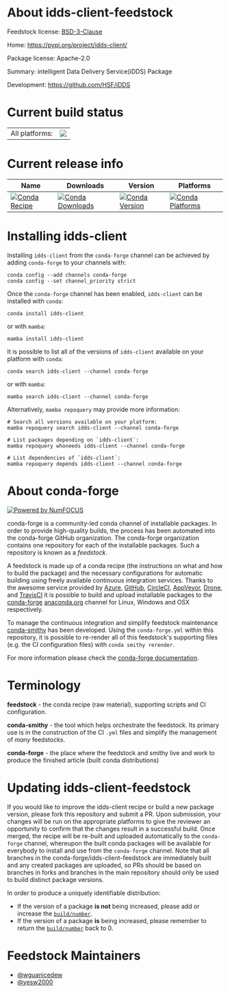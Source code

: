 About idds-client-feedstock
===========================

Feedstock license: [BSD-3-Clause](https://github.com/conda-forge/idds-client-feedstock/blob/main/LICENSE.txt)

Home: https://pypi.org/project/idds-client/

Package license: Apache-2.0

Summary: intelligent Data Delivery Service(iDDS) Package

Development: https://github.com/HSF/iDDS

Current build status
====================


<table><tr><td>All platforms:</td>
    <td>
      <a href="https://dev.azure.com/conda-forge/feedstock-builds/_build/latest?definitionId=13449&branchName=main">
        <img src="https://dev.azure.com/conda-forge/feedstock-builds/_apis/build/status/idds-client-feedstock?branchName=main">
      </a>
    </td>
  </tr>
</table>

Current release info
====================

| Name | Downloads | Version | Platforms |
| --- | --- | --- | --- |
| [![Conda Recipe](https://img.shields.io/badge/recipe-idds--client-green.svg)](https://anaconda.org/conda-forge/idds-client) | [![Conda Downloads](https://img.shields.io/conda/dn/conda-forge/idds-client.svg)](https://anaconda.org/conda-forge/idds-client) | [![Conda Version](https://img.shields.io/conda/vn/conda-forge/idds-client.svg)](https://anaconda.org/conda-forge/idds-client) | [![Conda Platforms](https://img.shields.io/conda/pn/conda-forge/idds-client.svg)](https://anaconda.org/conda-forge/idds-client) |

Installing idds-client
======================

Installing `idds-client` from the `conda-forge` channel can be achieved by adding `conda-forge` to your channels with:

```
conda config --add channels conda-forge
conda config --set channel_priority strict
```

Once the `conda-forge` channel has been enabled, `idds-client` can be installed with `conda`:

```
conda install idds-client
```

or with `mamba`:

```
mamba install idds-client
```

It is possible to list all of the versions of `idds-client` available on your platform with `conda`:

```
conda search idds-client --channel conda-forge
```

or with `mamba`:

```
mamba search idds-client --channel conda-forge
```

Alternatively, `mamba repoquery` may provide more information:

```
# Search all versions available on your platform:
mamba repoquery search idds-client --channel conda-forge

# List packages depending on `idds-client`:
mamba repoquery whoneeds idds-client --channel conda-forge

# List dependencies of `idds-client`:
mamba repoquery depends idds-client --channel conda-forge
```


About conda-forge
=================

[![Powered by
NumFOCUS](https://img.shields.io/badge/powered%20by-NumFOCUS-orange.svg?style=flat&colorA=E1523D&colorB=007D8A)](https://numfocus.org)

conda-forge is a community-led conda channel of installable packages.
In order to provide high-quality builds, the process has been automated into the
conda-forge GitHub organization. The conda-forge organization contains one repository
for each of the installable packages. Such a repository is known as a *feedstock*.

A feedstock is made up of a conda recipe (the instructions on what and how to build
the package) and the necessary configurations for automatic building using freely
available continuous integration services. Thanks to the awesome service provided by
[Azure](https://azure.microsoft.com/en-us/services/devops/), [GitHub](https://github.com/),
[CircleCI](https://circleci.com/), [AppVeyor](https://www.appveyor.com/),
[Drone](https://cloud.drone.io/welcome), and [TravisCI](https://travis-ci.com/)
it is possible to build and upload installable packages to the
[conda-forge](https://anaconda.org/conda-forge) [anaconda.org](https://anaconda.org/)
channel for Linux, Windows and OSX respectively.

To manage the continuous integration and simplify feedstock maintenance
[conda-smithy](https://github.com/conda-forge/conda-smithy) has been developed.
Using the ``conda-forge.yml`` within this repository, it is possible to re-render all of
this feedstock's supporting files (e.g. the CI configuration files) with ``conda smithy rerender``.

For more information please check the [conda-forge documentation](https://conda-forge.org/docs/).

Terminology
===========

**feedstock** - the conda recipe (raw material), supporting scripts and CI configuration.

**conda-smithy** - the tool which helps orchestrate the feedstock.
                   Its primary use is in the construction of the CI ``.yml`` files
                   and simplify the management of *many* feedstocks.

**conda-forge** - the place where the feedstock and smithy live and work to
                  produce the finished article (built conda distributions)


Updating idds-client-feedstock
==============================

If you would like to improve the idds-client recipe or build a new
package version, please fork this repository and submit a PR. Upon submission,
your changes will be run on the appropriate platforms to give the reviewer an
opportunity to confirm that the changes result in a successful build. Once
merged, the recipe will be re-built and uploaded automatically to the
`conda-forge` channel, whereupon the built conda packages will be available for
everybody to install and use from the `conda-forge` channel.
Note that all branches in the conda-forge/idds-client-feedstock are
immediately built and any created packages are uploaded, so PRs should be based
on branches in forks and branches in the main repository should only be used to
build distinct package versions.

In order to produce a uniquely identifiable distribution:
 * If the version of a package **is not** being increased, please add or increase
   the [``build/number``](https://docs.conda.io/projects/conda-build/en/latest/resources/define-metadata.html#build-number-and-string).
 * If the version of a package **is** being increased, please remember to return
   the [``build/number``](https://docs.conda.io/projects/conda-build/en/latest/resources/define-metadata.html#build-number-and-string)
   back to 0.

Feedstock Maintainers
=====================

* [@wguanicedew](https://github.com/wguanicedew/)
* [@yesw2000](https://github.com/yesw2000/)

